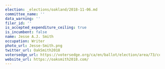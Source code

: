 ```yaml
---
election: _elections/oakland/2018-11-06.md
committee_name: ''
data_warning: ''
filer_id: ''
is_accepted_expenditure_ceiling: true
is_incumbent: false
name: Jesse A.J. Smith
occupation: Writer
photo_url: Jesse-Smith.png
twitter_url: OakSmith2018
votersedge_url: https://votersedge.org/ca/en/ballot/election/area/73/contests/contest/17342/candidate/139775?&county=alameda%20county&election_authority_id=1
website_url: https://oaksmith2018.com/
---
```

